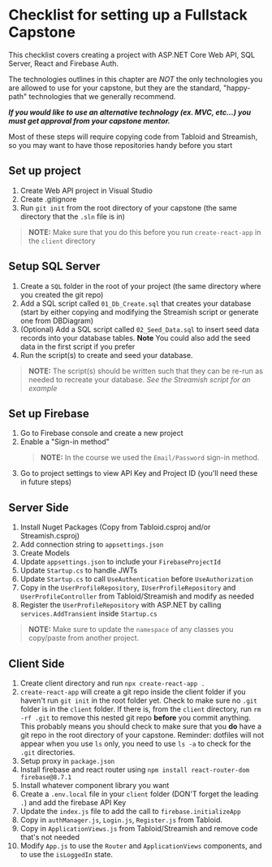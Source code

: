 # Checklist for setting up a Fullstack Capstone

This checklist covers creating a project with ASP<span>.</span>NET Core Web API, SQL Server, React and Firebase Auth.

The technologies outlines in this chapter are _NOT_ the only technologies you are allowed to use for your capstone, but they are the standard, "happy-path" technologies that we generally recommend.

_**If you would like to use an alternative technology (ex. MVC, etc...) you must get approval from your capstone mentor.**_

Most of these steps will require copying code from Tabloid and Streamish, so you may want to have those repositories handy before you start

## Set up project

1. Create Web API project in Visual Studio
1. Create .gitignore
1. Run `git init` from the root directory of your capstone (the same directory that the `.sln` file is in) 

> **NOTE:** Make sure that you do this before you run `create-react-app` in the `client` directory

## Setup SQL Server
1. Create a `SQL` folder in the root of your project (the same directory where you created the git repo)
1. Add a SQL script called `01_Db_Create.sql` that creates your database (start by either copying and modifying the Streamish script or generate one from DBDiagram)
1. (Optional) Add a SQL script called  `02_Seed_Data.sql` to insert seed data records into your database tables. **Note** You could also add the seed data in the first script if you prefer
1. Run the script(s) to create and seed your database.

> **NOTE:** The script(s) should be written such that they can be re-run as needed to recreate your database. _See the Streamish script for an example_


## Set up Firebase

1. Go to Firebase console and create a new project
1. Enable a "Sign-in method"
    > **NOTE:** In the course we used the `Email/Password` sign-in method.
1. Go to project settings to view API Key and Project ID (you'll need these in future steps)

## Server Side

1. Install Nuget Packages (Copy from Tabloid.csproj and/or Streamish.csproj)
1. Add connection string to `appsettings.json`
1. Create Models
1. Update `appsettings.json` to include your `FirebaseProjectId`
1. Update `Startup.cs` to handle JWTs
1. Update `Startup.cs` to call `UseAuthentication` before `UseAuthorization`
1. Copy in the `UserProfileRepository`, `IUserProfileRepository` and `UserProfileController` from Tabloid/Streamish and modify as needed
1. Register the `UserProfileRepository` with ASP.NET by calling `services.AddTransient` inside `Startup.cs`

> **NOTE:** Make sure to update the `namespace` of any classes you copy/paste from another project.

## Client Side

1. Create client directory and run `npx create-react-app .`
1. `create-react-app` will create a git repo inside the client folder if you haven't run `git init` in the root folder yet. Check to make sure no `.git` folder is in the `client` folder. If there is, from the `client` directory, run `rm -rf .git` to remove this nested git repo **before** you commit anything. This probably means you should check to make sure that you **do** have a git repo in the root directory of your capstone.   Reminder: dotfiles will not appear when you use `ls` only, you need to use `ls -a` to check for the `.git` directories.
1. Setup proxy in `package.json`
1. Install firebase and react router using `npm install react-router-dom firebase@8.7.1`
1. Install whatever component library you want
1. Create a `.env.local` file in your `client` folder (DON'T forget the leading `.`) and add the firebase API Key
1. Update the `index.js` file to add the call to `firebase.initializeApp`
1. Copy in `authManager.js`, `Login.js`, `Register.js` from Tabloid.
1. Copy in `ApplicationViews.js` from Tabloid/Streamish and remove code that's not needed
1. Modify `App.js` to use the `Router` and `ApplicationViews` components, and to use the `isLoggedIn` state.
